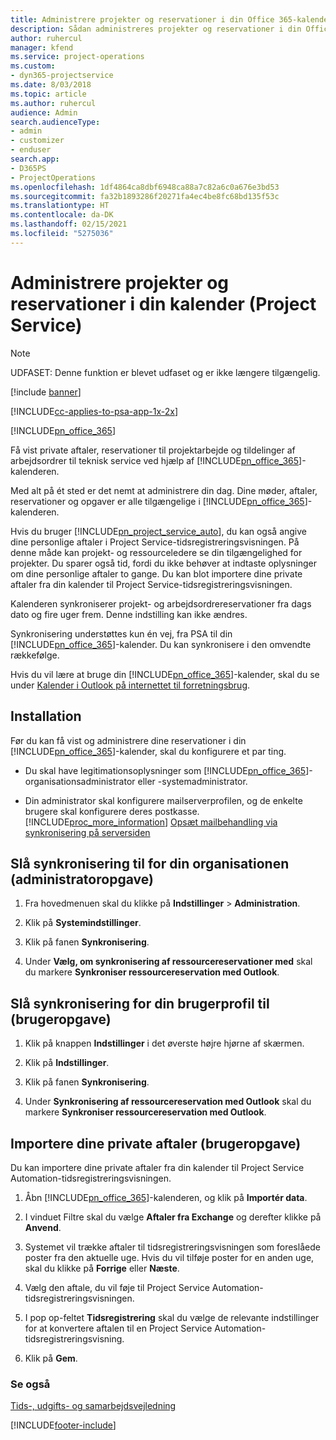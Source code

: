 ```yaml
---
title: Administrere projekter og reservationer i din Office 365-kalender
description: Sådan administreres projekter og reservationer i din Office 365-kalender
author: ruhercul
manager: kfend
ms.service: project-operations
ms.custom:
- dyn365-projectservice
ms.date: 8/03/2018
ms.topic: article
ms.author: ruhercul
audience: Admin
search.audienceType:
- admin
- customizer
- enduser
search.app:
- D365PS
- ProjectOperations
ms.openlocfilehash: 1df4864ca8dbf6948ca88a7c82a6c0a676e3bd53
ms.sourcegitcommit: fa32b1893286f20271fa4ec4be8fc68bd135f53c
ms.translationtype: HT
ms.contentlocale: da-DK
ms.lasthandoff: 02/15/2021
ms.locfileid: "5275036"
---
```

# <a name="manage-projects-and-bookings-in-your-calendar-project-service"></a>Administrere projekter og reservationer i din kalender (Project Service)

> [!Note]
> UDFASET: Denne funktion er blevet udfaset og er ikke længere tilgængelig.

[!include [banner](../includes/psa-now-project-operations.md)]

[!INCLUDE[cc-applies-to-psa-app-1x-2x](../includes/cc-applies-to-psa-app-1x-2x.md)]

[!INCLUDE[pn_office_365](../includes/pn-office-365.md)] 

Få vist private aftaler, reservationer til projektarbejde og tildelinger af arbejdsordrer til teknisk service ved hjælp af [!INCLUDE[pn_office_365](../includes/pn-office-365.md)]-kalenderen.  
  
 Med alt på ét sted er det nemt at administrere din dag. Dine møder, aftaler, reservationer og opgaver er alle tilgængelige i [!INCLUDE[pn_office_365](../includes/pn-office-365.md)]-kalenderen.  
  
 Hvis du bruger [!INCLUDE[pn_project_service_auto](../includes/pn-project-service-auto.md)], du kan også angive dine personlige aftaler i Project Service-tidsregistreringsvisningen. På denne måde kan projekt- og ressourceledere se din tilgængelighed for projekter. Du sparer også tid, fordi du ikke behøver at indtaste oplysninger om dine personlige aftaler to gange. Du kan blot importere dine private aftaler fra din kalender til Project Service-tidsregistreringsvisningen.  
  
 Kalenderen synkroniserer projekt- og arbejdsordrereservationer fra dags dato og fire uger frem. Denne indstilling kan ikke ændres.  
  
 Synkronisering understøttes kun én vej, fra PSA til din [!INCLUDE[pn_office_365](../includes/pn-office-365.md)]-kalender. Du kan synkronisere i den omvendte rækkefølge. 
  
 Hvis du vil lære at bruge din [!INCLUDE[pn_office_365](../includes/pn-office-365.md)]-kalender, skal du se under [Kalender i Outlook på internettet til forretningsbrug](https://support.office.com/article/Calendar-in-Outlook-on-the-web-for-business-5219c457-d1fe-4c2f-9032-1a816b88e936).  
  
## <a name="setup"></a>Installation  
 Før du kan få vist og administrere dine reservationer i din [!INCLUDE[pn_office_365](../includes/pn-office-365.md)]-kalender, skal du konfigurere et par ting.  
  
- Du skal have legitimationsoplysninger som [!INCLUDE[pn_office_365](../includes/pn-office-365.md)]-organisationsadministrator eller -systemadministrator.  
  
- Din administrator skal konfigurere mailserverprofilen, og de enkelte brugere skal konfigurere deres postkasse. [!INCLUDE[proc_more_information](../includes/proc-more-information.md)] [Opsæt mailbehandling via synkronisering på serversiden](https://docs.microsoft.com/dynamics365/customerengagement/on-premises/admin/set-up-server-side-synchronization-of-email-appointments-contacts-and-tasks)  
  
## <a name="turn-on-synchronization-for-your-organization-admin-task"></a>Slå synkronisering til for din organisationen (administratoropgave)  
  
1.  Fra hovedmenuen skal du klikke på **Indstillinger** > **Administration**.  
  
2.  Klik på **Systemindstillinger**.  
  
3.  Klik på fanen **Synkronisering**.  
  
4.  Under **Vælg, om synkronisering af ressourcereservationer med** skal du markere **Synkroniser ressourcereservation med Outlook**.  
  
## <a name="turn-on-synchronization-for-your-user-profile-user-task"></a>Slå synkronisering for din brugerprofil til (brugeropgave)  
  
1.  Klik på knappen **Indstillinger** i det øverste højre hjørne af skærmen.  
  
2.  Klik på **Indstillinger**.  
  
3.  Klik på fanen **Synkronisering**.  
  
4.  Under **Synkronisering af ressourcereservation med Outlook** skal du markere **Synkroniser ressourcereservation med Outlook**.  
  
## <a name="import-your-personal-appointments-user-task"></a>Importere dine private aftaler (brugeropgave)  
 Du kan importere dine private aftaler fra din kalender til Project Service Automation-tidsregistreringsvisningen.  
  
1. Åbn [!INCLUDE[pn_office_365](../includes/pn-office-365.md)]-kalenderen, og klik på **Importér data**.  
  
2. I vinduet Filtre skal du vælge **Aftaler fra Exchange** og derefter klikke på **Anvend**.  
  
3. Systemet vil trække aftaler til tidsregistreringsvisningen som foreslåede poster fra den aktuelle uge. Hvis du vil tilføje poster for en anden uge, skal du klikke på **Forrige** eller **Næste**.  
  
4. Vælg den aftale, du vil føje til Project Service Automation-tidsregistreringsvisningen.  
  
5. I pop op-feltet **Tidsregistrering** skal du vælge de relevante indstillinger for at konvertere aftalen til en Project Service Automation-tidsregistreringsvisning.  
  
6. Klik på **Gem**.  
  
### <a name="see-also"></a>Se også  
 [Tids-, udgifts- og samarbejdsvejledning](../psa/time-expense-collaboration-guide.md)


[!INCLUDE[footer-include](../includes/footer-banner.md)]